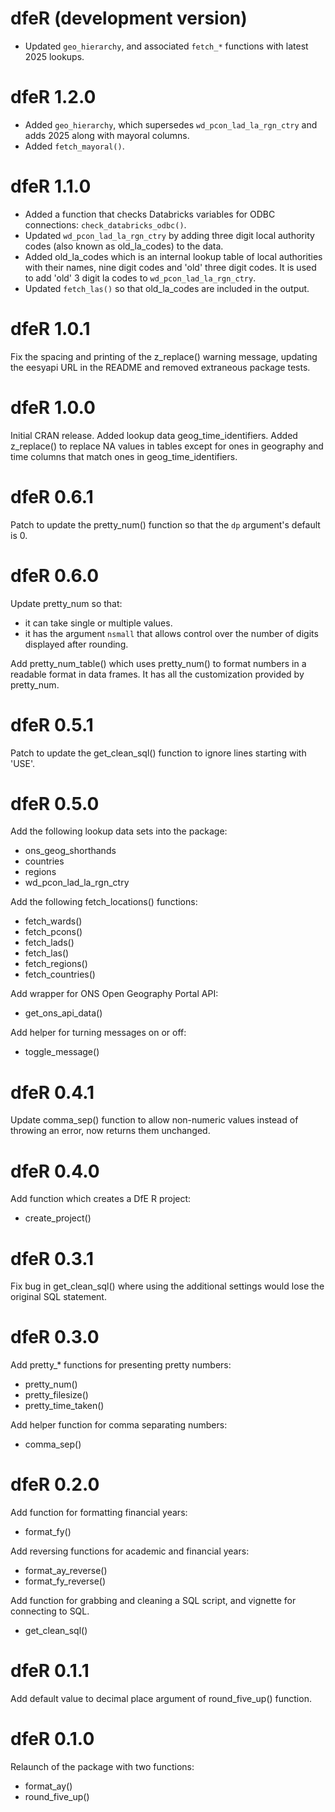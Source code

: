 # dfeR (development version)

- Updated `geo_hierarchy`, and associated `fetch_*` functions with latest 2025 lookups.

# dfeR 1.2.0

- Added `geo_hierarchy`, which supersedes `wd_pcon_lad_la_rgn_ctry` and adds 2025 along with mayoral columns.
- Added `fetch_mayoral()`.

# dfeR 1.1.0

- Added a function that checks Databricks variables for ODBC connections: `check_databricks_odbc()`.
- Updated `wd_pcon_lad_la_rgn_ctry` by adding three digit local authority codes (also known as old_la_codes) to the data.
- Added old_la_codes which is an internal lookup table of local authorities with their names, nine digit codes and 'old' three digit codes. It is used to add 'old' 3 digit la codes to  `wd_pcon_lad_la_rgn_ctry`. 
- Updated `fetch_las()` so that old_la_codes are included in the output.

# dfeR 1.0.1

Fix the spacing and printing of the z_replace() warning message, updating the eesyapi URL in the README and removed extraneous package tests.

# dfeR 1.0.0

Initial CRAN release.
Added lookup data geog_time_identifiers.
Added z_replace() to replace NA values in tables except for ones in geography and time columns that match ones in geog_time_identifiers. 

# dfeR 0.6.1

Patch to update the pretty_num() function so that the `dp` argument's default is 0. 

# dfeR 0.6.0

Update pretty_num so that: 

- it can take single or multiple values. 
- it has the argument `nsmall` that allows control over the number of digits displayed after rounding. 

Add pretty_num_table() which uses pretty_num() to format numbers in a readable format in data frames. 
It has all the customization provided by pretty_num. 

# dfeR 0.5.1

Patch to update the get_clean_sql() function to ignore lines starting with 'USE'.

# dfeR 0.5.0

Add the following lookup data sets into the package:

- ons_geog_shorthands
- countries
- regions
- wd_pcon_lad_la_rgn_ctry

Add the following fetch_locations() functions:

- fetch_wards()
- fetch_pcons()
- fetch_lads()
- fetch_las()
- fetch_regions()
- fetch_countries()

Add wrapper for ONS Open Geography Portal API:

- get_ons_api_data()

Add helper for turning messages on or off:

- toggle_message()

# dfeR 0.4.1

Update comma_sep() function to allow non-numeric values instead of throwing an error, now returns them unchanged.

# dfeR 0.4.0

Add function which creates a DfE R project:

- create_project() 

# dfeR 0.3.1

Fix bug in get_clean_sql() where using the additional settings would lose the original SQL statement.

# dfeR 0.3.0

Add pretty_* functions for presenting pretty numbers:

- pretty_num()
- pretty_filesize()
- pretty_time_taken()

Add helper function for comma separating numbers:

- comma_sep()

# dfeR 0.2.0

Add function for formatting financial years:

- format_fy()

Add reversing functions for academic and financial years:

- format_ay_reverse()
- format_fy_reverse()

Add function for grabbing and cleaning a SQL script, and vignette for connecting to SQL.

- get_clean_sql()

# dfeR 0.1.1

Add default value to decimal place argument of round_five_up() function.

# dfeR 0.1.0

Relaunch of the package with two functions:

- format_ay()
- round_five_up()
